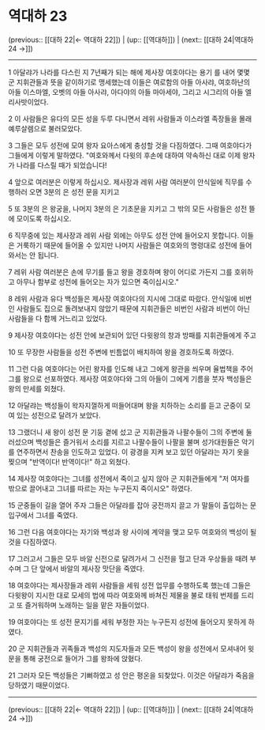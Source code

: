 # 역대하 23

(previous:: [[대하 22|← 역대하 22]]) | (up:: [[역대하]]) | (next:: [[대하 24|역대하 24 →]])

***




1 
아달랴가 나라를 다스린 지 7년째가 되는 해에 제사장 여호야다는 용기 를 내어 몇몇 군 지휘관들과 뜻을 같이하기로 맹세했는데 이들은 여로함의 아들 아사랴, 여호하난의 아들 이스마엘, 오벳의 아들 아사랴, 아다야의 아들 마아세야, 그리고 시그리의 아들 엘리사밧이었다. 



2 
이 사람들은 유다의 모든 성을 두루 다니면서 레위 사람들과 이스라엘 족장들을 몰래 예루살렘으로 불러모았다. 



3 
그들은 모두 성전에 모여 왕자 요아스에게 충성할 것을 다짐하였다. 그때 여호야다가 그들에게 이렇게 말하였다. "여호와께서 다윗의 후손에 대하여 약속하신 대로 이제 왕자가 나라를 다스릴 때가 되었습니다! 



4 
앞으로 여러분은 이렇게 하십시오. 제사장과 레위 사람 여러분이 안식일에 직무를 수행하러 오면 3분의 은 성전 문을 지키고 



5 
또 3분의 은 왕궁을, 나머지 3분의 은 기초문을 지키고 그 밖의 모든 사람들은 성전 뜰에 모이도록 하십시오. 



6 
직무중에 있는 제사장과 레위 사람 외에는 아무도 성전 안에 들어오지 못합니다. 이들은 거룩하기 때문에 들어올 수 있지만 나머지 사람들은 여호와의 명령대로 성전에 들어와서는 안 됩니다. 



7 
레위 사람 여러분은 손에 무기를 들고 왕을 경호하며 왕이 어디로 가든지 그를 호위하고 아무나 함부로 성전에 들어오는 자가 있으면 죽이십시오." 



8 
레위 사람과 유다 백성들은 제사장 여호야다의 지시에 그대로 따랐다. 안식일에 비번인 사람들도 집으로 돌려보내지 않았기 때문에 지휘관들은 비번인 사람과 비번이 아닌 사람들을 다 함께 거느리고 있었다. 



9 
제사장 여호야다는 성전 안에 보관되어 있던 다윗왕의 창과 방패를 지휘관들에게 주고 



10 
또 무장한 사람들을 성전 주변에 빈틈없이 배치하여 왕을 경호하도록 하였다. 



11 
그런 다음 여호야다는 어린 왕자를 인도해 내고 그에게 왕관을 씌우며 율법책을 주어 그를 왕으로 선포하였다. 제사장 여호야다와 그의 아들이 그에게 기름을 붓자 백성들은 왕의 만세를 외쳤다. 



12 
아달랴는 백성들이 왁자지껄하게 떠들어대며 왕을 치하하는 소리를 듣고 군중이 모여 있는 성전으로 달려가 보았다. 



13 
그랬더니 새 왕이 성전 문 기둥 곁에 섰고 군 지휘관들과 나팔수들이 그의 주변에 둘러섰으며 백성들은 즐거워서 소리를 지르고 나팔수들이 나팔을 불며 성가대원들은 악기를 연주하면서 찬송을 인도하고 있었다. 이 광경을 지켜 보고 있던 아달랴는 자기 옷을 찢으며 "반역이다! 반역이다!" 하고 외쳤다. 



14 
제사장 여호야다는 그녀를 성전에서 죽이고 싶지 않아 군 지휘관들에게 "저 여자를 밖으로 끌어내고 그녀를 따르는 자는 누구든지 죽이시오" 하였다. 



15 
군중들이 길을 열어 주자 그들은 아달랴를 잡아 궁전까지 끌고 가 말들이 출입하는 문 입구에서 그녀를 죽였다. 



16 
그런 다음 여호야다는 자기와 백성과 왕 사이에 계약을 맺고 모두 여호와의 백성이 될 것을 다짐하였다. 



17 
그러고서 그들은 모두 바알 신전으로 달려가서 그 신전을 헐고 단과 우상들을 때려 부수며 그 단 앞에서 바알의 제사장 맛단을 죽였다. 



18 
여호야다는 제사장들과 레위 사람들을 세워 성전 업무를 수행하도록 했는데 그들은 다윗왕이 지시한 대로 모세의 법에 따라 여호와께 바쳐진 제물을 불로 태워 번제를 드리고 또 즐거워하며 노래하는 일을 맡은 자들이었다. 



19 
여호야다는 또 성전 문지기를 세워 부정한 자는 누구든지 성전에 들어오지 못하게 하였다. 



20 
군 지휘관들과 귀족들과 백성의 지도자들과 모든 백성이 왕을 성전에서 모셔내어 윗문을 통해 궁전으로 들어가 그를 왕좌에 앉혔다. 



21 
그러자 모든 백성들은 기뻐하였고 성 안은 평온을 되찾았다. 이것은 아달랴가 죽음을 당하였기 때문이었다.

***

(previous:: [[대하 22|← 역대하 22]]) | (up:: [[역대하]]) | (next:: [[대하 24|역대하 24 →]])

